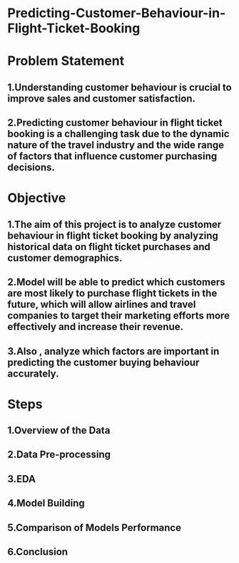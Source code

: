 # Predicting-Customer-Behaviour-in-Flight-Ticket-Booking
# Problem Statement
## 1.Understanding customer behaviour is crucial to improve sales and customer satisfaction.
## 2.Predicting customer behaviour in flight ticket booking is a challenging task due to the dynamic nature of the travel industry and the wide range of factors that influence customer purchasing decisions. 
# Objective 
## 1.The aim of this project is to analyze customer behaviour in flight ticket booking by analyzing historical data on flight ticket purchases and customer demographics. 
## 2.Model will be able to predict which customers are most likely to purchase flight tickets in the future, which will allow airlines and travel companies to target their marketing efforts more effectively and increase their revenue. 
## 3.Also , analyze which factors are important in predicting the customer buying behaviour accurately.
# Steps
## 1.Overview of the Data
## 2.Data Pre-processing
## 3.EDA
## 4.Model Building
## 5.Comparison of Models Performance 
## 6.Conclusion
